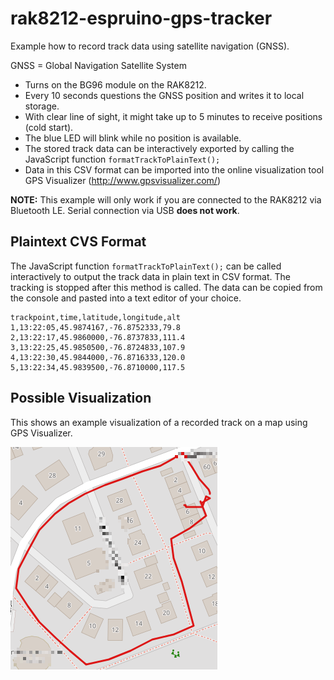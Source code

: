 # rak8212-espruino-gps-tracker
Example how to record track data using satellite navigation (GNSS).

GNSS = Global Navigation Satellite System

* Turns on the BG96 module on the RAK8212.
* Every 10 seconds questions the GNSS position and writes it to local storage.
* With clear line of sight, it might take up to 5 minutes to receive positions (cold start).
* The blue LED will blink while no position is available.
* The stored track data can be interactively exported by calling the JavaScript function
  `formatTrackToPlainText();`
* Data in this CSV format can be imported into the online visualization tool 
  GPS Visualizer (http://www.gpsvisualizer.com/)   

**NOTE:** This example will only work if you are connected to the RAK8212 via Bluetooth LE. 
  Serial connection via USB **does not work**. 

## Plaintext CVS Format
The JavaScript function `formatTrackToPlainText();` can be called interactively
to output the track data in plain text in CSV format. The tracking is stopped 
after this method is called. The data can be copied from the console and pasted
into a text editor of your choice.

    trackpoint,time,latitude,longitude,alt
    1,13:22:05,45.9874167,-76.8752333,79.8
    2,13:22:17,45.9860000,-76.8737833,111.4
    3,13:22:25,45.9850500,-76.8724833,107.9
    4,13:22:30,45.9844000,-76.8716333,120.0
    5,13:22:34,45.9839500,-76.8710000,117.5

## Possible Visualization
This shows an example visualization of a recorded track on a map
using GPS Visualizer.
  
  ![Picture 1](media/track_visualization_on_map.png "Visualization of track on map")

